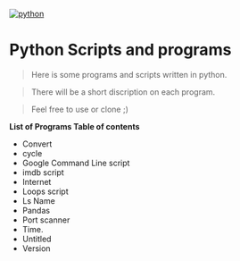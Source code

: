 <a href="http://fvcproductions.com"><img src="https://www.python.org/static/opengraph-icon-200x200.png" title="python" alt="python"></a>

<!-- added link for image above  -->


# Python Scripts and programs 

> Here is some programs and scripts written in python.

> There will be a short discription on each program. 

> Feel free to use or clone ;)

**List of Programs Table of contents**

- Convert
- cycle
- Google Command Line script
- imdb script
- Internet 
- Loops script
- Ls Name
- Pandas 
- Port scanner
- Time.
- Untitled
- Version 

